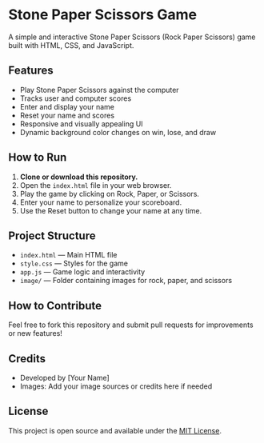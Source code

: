 # Stone Paper Scissors Game

A simple and interactive Stone Paper Scissors (Rock Paper Scissors) game built with HTML, CSS, and JavaScript.

## Features
- Play Stone Paper Scissors against the computer
- Tracks user and computer scores
- Enter and display your name
- Reset your name and scores
- Responsive and visually appealing UI
- Dynamic background color changes on win, lose, and draw

## How to Run
1. **Clone or download this repository.**
2. Open the `index.html` file in your web browser.
3. Play the game by clicking on Rock, Paper, or Scissors.
4. Enter your name to personalize your scoreboard.
5. Use the Reset button to change your name at any time.

## Project Structure
- `index.html` — Main HTML file
- `style.css` — Styles for the game
- `app.js` — Game logic and interactivity
- `image/` — Folder containing images for rock, paper, and scissors

## How to Contribute
Feel free to fork this repository and submit pull requests for improvements or new features!

## Credits
- Developed by [Your Name]
- Images: Add your image sources or credits here if needed

## License
This project is open source and available under the [MIT License](LICENSE). 
